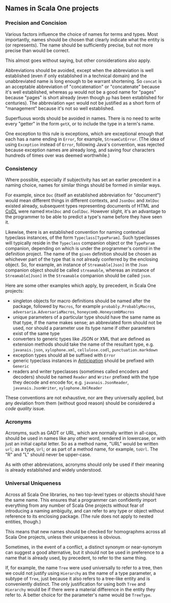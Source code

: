 ## Names in Scala One projects

### Precision and Concision

Various factors influence the choice of names for terms and types. Most
importantly, names should be chosen that clearly indicate what the entity is
(or represents). The name should be sufficiently precise, but not more precise
than would be correct.

This almost goes without saying, but other considerations also apply.

Abbreviations should be avoided, except when the abbreviation is well
established (even if only established in a technical domain) and the
unabbreviated name is long enough to be warrant shortening. So `concat` is an
acceptable abbreviation of "concatenation" or "concatenate" because it's
well established, whereas `pp` would not be a good name for "pages" because
"pages" is short already (even though `pp` has been established for centuries).
The abbreviation `mgmt` would not be justified as a short form of "management"
because it's not so well established. 

Superfluous words should be avoided in names. There is no need to write every
"getter" in the form `getX`, or to include the type in a term's name.

One exception to this rule is exceptions, which are exceptional enough that
each has a name ending in `Error`, for example, `StreamCutError`. (The idea of
using `Exception` instead of `Error`, following Java's convention, was rejected
because exception names are already long, and saving four characters hundreds
of times over was deemed worthwhile.)

### Consistency

Where possible, especially if subjectivity has set an earlier precedent in a
naming choice, names for similar things should be formed in similar ways.

For example, since `Doc` (itself an established abbreviation for "document")
would mean different things in different contexts, and `JsonDoc` and `XmlDoc`
existed already, subsequent types representing documents of HTML and
[CoDL](https://github.com/propensive/codl/) were named `HtmlDoc` and `CodlDoc`.
However slight, it's an advantage to the programmer to be able to predict a
type's name before they have seen it.

Likewise, there is an established convention for naming contextual typeclass
instances, of the form `Typeclass[TypeParam]`. Such typeclasses will typically
reside in the `Typeclass` companion object or the `TypeParam` companion,
depending on which is under the programmer's control in the definition project.
The name of the `given` definition should be chosen as whichever part of the
type that is not already conferred by the enclosing object. So, for example, an
instance of `Streamable[Json]` in the `Json` companion object should be called
`streamable`, whereas an instance of `Streamable[Json]` in the `Streamable`
companion should be called `json`.

Here are some other examples which apply, by precedent, in Scala One projects:
- singleton objects for macro definitions should be named after the package,
  followed by `Macros`, for example `probably.ProbablyMacros`,
  `adversaria.AdversariaMacros`, `honeycomb.HoneycombMacros`
- unique parameters of a particular type should have the same name as that
  type, if the name makes sense; an abbreviated form should not be used, nor
  should a parameter use its type name if other parameters exist of the same type
- converters to generic types like JSON or XML that are defined as extension
  methods should take the name of the resultant type, e.g. `javanais.json`,
  `xylophone.xml`, `cellulose.codl`, `punctuation.markdown`
- exception types should all be suffixed with `Error`
- generic typeclass instances in
  [Anticipation](https://github.com/propensive/anticipation/) should be
  prefixed with `Generic`
- readers and writer typeclasses (sometimes called encoders and decoders)
  should be named `Reader` and `Writer` prefixed with the type they decode and
  encode for, e.g. `javanais.JsonReader`, `javanais.JsonWriter`,
  `xylophone.XmlReader`

These conventions are not exhaustive, nor are they universally applied, but any
deviation from them (without good reason) should be considered a _code quality_
issue.

### Acronyms

Acronyms, such as GADT or URL, which are normally written in all-caps, should
be used in names like any other word, rendered in lowercase, or with just an
initial capital letter. So as a method name, "URL" would be written `url`; as a
type, `Url`; or as part of a method name, for example, `toUrl`. The "R" and "L"
should never be upper-case.

As with other abbreviations, acronyms should only be used if their meaning is
already established and widely understood.

### Universal Uniqueness

Across all Scala One libraries, no two top-level types or objects should have
the same name. This ensures that a programmer can confidently import everything
from any number of Scala One projects without fear of introducing a naming
ambiguity, and can refer to any type or object without reference to its
enclosing package. (The rule does not apply to nested entities, though.)

This means that new names should be checked for homographms across all Scala
One projects, unless their uniqueness is obvious.

Sometimes, in the event of a conflict, a distinct synonym or near-synonym can
suggest a good alternative, but it should not be used in preference to a name
that is already used, by precedent, to refer to the same thing.

If, for example, the name `Tree` were used universally to refer to a tree, then
we could not justify using `Hierarchy` as the name of a type parameter, a
subtype of `Tree`, just because it also refers to a tree-like entity and is
conveniently distinct. The only justification for using both `Tree` and
`Hierarchy` would be if there were a material difference in the entity they
refer to. A better choice for the parameter's name would be `TreeType`.

